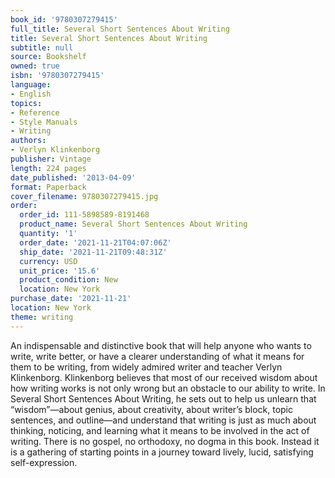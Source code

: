 ```yaml
---
book_id: '9780307279415'
full_title: Several Short Sentences About Writing
title: Several Short Sentences About Writing
subtitle: null
source: Bookshelf
owned: true
isbn: '9780307279415'
language:
- English
topics:
- Reference
- Style Manuals
- Writing
authors:
- Verlyn Klinkenborg
publisher: Vintage
length: 224 pages
date_published: '2013-04-09'
format: Paperback
cover_filename: 9780307279415.jpg
order:
  order_id: 111-5898589-8191468
  product_name: Several Short Sentences About Writing
  quantity: '1'
  order_date: '2021-11-21T04:07:06Z'
  ship_date: '2021-11-21T09:48:31Z'
  currency: USD
  unit_price: '15.6'
  product_condition: New
  location: New York
purchase_date: '2021-11-21'
location: New York
theme: writing
---
```

An indispensable and distinctive book that will help anyone who wants to write, write better, or have a clearer understanding of what it means for them to be writing, from widely admired writer and teacher Verlyn Klinkenborg.
Klinkenborg believes that most of our received wisdom about how writing works is not only wrong but an obstacle to our ability to write. In Several Short Sentences About Writing, he sets out to help us unlearn that “wisdom”—about genius, about creativity, about writer’s block, topic sentences, and outline—and understand that writing is just as much about thinking, noticing, and learning what it means to be involved in the act of writing. There is no gospel, no orthodoxy, no dogma in this book. Instead it is a gathering of starting points in a journey toward lively, lucid, satisfying self-expression.
